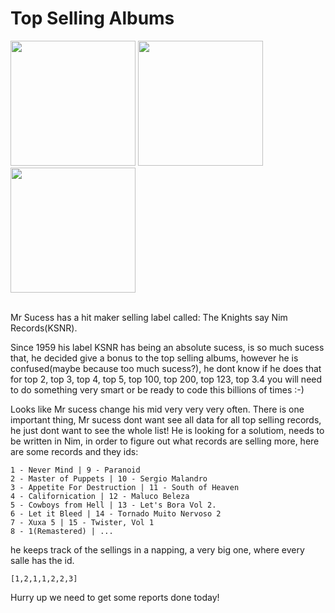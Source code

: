 # Top Selling Albums

<img src="https://upload.wikimedia.org/wikipedia/commons/thumb/e/e3/Nim_logo.svg/800px-Nim_logo.svg.png [upload.wikimedia.org]" width="200" height="200" />

<img src="https://townsquare.media/site/295/files/2022/05/attachment-top-40-11th-albums.jpg?w=1200&h=0&zc=1&s=0&a=t&q=89 [townsquare.media]" width="200" height="200" />

<img src="https://cdn-icons-png.flaticon.com/512/1486/1486474.png [cdn-icons-png.flaticon.com]" width="200" height="200" /> 
<BR/><BR/>

Mr Sucess has a hit maker selling label called: The Knights say Nim Records(KSNR).

Since 1959 his label KSNR has being an absolute sucess, is so much sucess that, he decided give a bonus to the top selling albums, however he is confused(maybe because too much sucess?), he dont know if he does that for top 2, top 3, top 4, top 5, top 100, top 200, top 123, top 3.4 you will need to do something very smart or be ready to code this billions of times :-)

Looks like Mr sucess change his mid very very very often. There is one important thing, Mr sucess dont want see all data for all top selling records, he just dont want to see the whole list! He is looking for a solutiom, needs to be written in Nim, in order to figure out what records are selling more, here are some records and they ids:

```
1 - Never Mind | 9 - Paranoid
2 - Master of Puppets | 10 - Sergio Malandro
3 - Appetite For Destruction | 11 - South of Heaven
4 - Californication | 12 - Maluco Beleza
5 - Cowboys from Hell | 13 - Let's Bora Vol 2.
6 - Let it Bleed | 14 - Tornado Muito Nervoso 2
7 - Xuxa 5 | 15 - Twister, Vol 1
8 - 1(Remastered) | ...
```

he keeps track of the sellings in a napping, a very big one, where every salle has the id.

```
[1,2,1,1,2,2,3]
```

Hurry up we need to get some reports done today!
